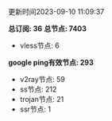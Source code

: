更新时间2023-09-10 11:09:37

**总订阅: 36**
**总节点: 7403**
- vless节点: 6

**google ping有效节点: 293**
- v2ray节点: 59
- ss节点: 212
- trojan节点: 21
- ssr节点: 1
